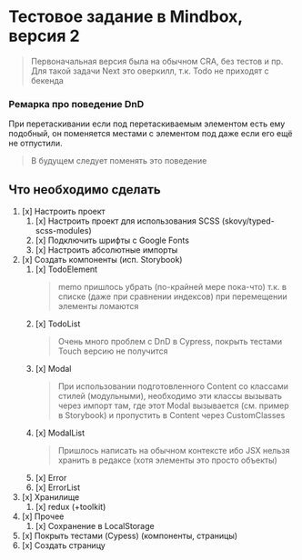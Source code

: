 # Тестовое задание в Mindbox, версия 2

> Первоначальная версия была на обычном CRA, без тестов и пр.
> Для такой задачи Next это оверкилл, т.к. Todo не приходят с бекенда

### Ремарка про поведение DnD

При перетаскивании если под перетаскиваемым элементом есть ему подобный, он поменяется местами с элементом под даже если его ещё не отпустили.

> В будущем следует поменять это поведение

## Что необходимо сделать

1. [x] Настроить проект
   1. [x] Настроить проект для использования SCSS (skovy/typed-scss-modules)
   2. [x] Подключить шрифты с Google Fonts
   3. [x] Настроить абсолютные импорты
2. [x] Создать компоненты (исп. Storybook)
   1. [x] TodoElement
      > memo пришлось убрать (по-крайней мере пока-что) т.к. в списке (даже при сравнении индексов) при перемещении элементы ломаются
   2. [x] TodoList
      > Очень много проблем с DnD в Cypress, покрыть тестами Touch версию не получится
   3. [x] Modal
      > При использовании подготовленного Content со классами стилей (модульными), необходимо эти классы вызывать через импорт там, где этот Modal вызывается (см. пример в Storybook) и пропустить в Content через CustomClasses
   4. [x] ModalList
      > Пришлось написать на обычном контексте ибо JSX нельзя хранить в редаксе (хотя элементы это просто объекты)
   5. [x] Error
   6. [x] ErrorList
3. [x] Хранилище
   1. [x] redux (+toolkit)
4. [x] Прочее
   1. [x] Сохранение в LocalStorage
5. [x] Покрыть тестами (Cypess) (компоненты, страницы)
6. [x] Создать страницу
